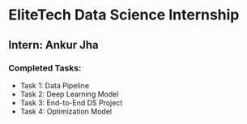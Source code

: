 # EliteTech Data Science Internship

## Intern: Ankur Jha

### Completed Tasks:
- Task 1: Data Pipeline
- Task 2: Deep Learning Model
- Task 3: End-to-End DS Project
- Task 4: Optimization Model
